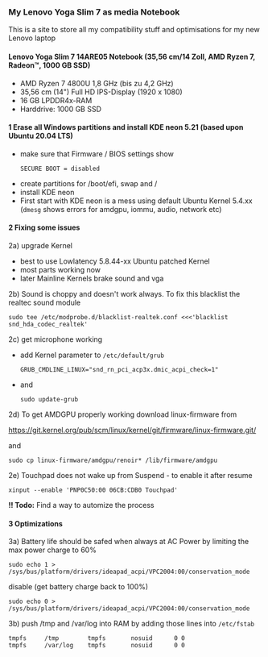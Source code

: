 ### My Lenovo Yoga Slim 7 as media Notebook

This is a site to store all my compatibility stuff and optimisations for my new Lenovo laptop

#### Lenovo Yoga Slim 7 14ARE05 Notebook (35,56 cm/14 Zoll, AMD Ryzen 7, Radeon™, 1000 GB SSD)
- AMD Ryzen 7 4800U 1,8 GHz (bis zu 4,2 GHz)
- 35,56 cm (14") Full HD IPS-Display (1920 x 1080)
- 16 GB LPDDR4x-RAM
- Harddrive: 1000 GB SSD

#### 1 Erase all Windows partitions and install KDE neon 5.21 (based upon Ubuntu 20.04 LTS)
  
  - make sure that Firmware / BIOS settings show
    ```
    SECURE BOOT = disabled
    ```
  - create partitions for /boot/efi, swap and /
  - install KDE neon
  - First start with KDE neon is a mess using default Ubuntu Kernel 5.4.xx (`dmesg` shows errors for amdgpu, iommu, audio, network etc)
    
#### 2 Fixing some issues

  2a) upgrade Kernel
  - best to use Lowlatency 5.8.44-xx Ubuntu patched Kernel
  - most parts working now
  - later Mainline Kernels brake sound and vga
    
  2b) Sound is choppy and doesn't work always. To fix this blacklist the realtec sound module 
  ```
  sudo tee /etc/modprobe.d/blacklist-realtek.conf <<<'blacklist snd_hda_codec_realtek'
  ```
        
  2c) get microphone working
  - add Kernel parameter to `/etc/default/grub`
    ```
    GRUB_CMDLINE_LINUX="snd_rn_pci_acp3x.dmic_acpi_check=1"
    ```
  - and
    ```
    sudo update-grub
    ```

  2d) To get AMDGPU properly working download linux-firmware from
  
  https://git.kernel.org/pub/scm/linux/kernel/git/firmware/linux-firmware.git/
    
  and
    
  `sudo cp linux-firmware/amdgpu/renoir* /lib/firmware/amdgpu`
    
  2e) Touchpad does not wake up from Suspend - to enable it after resume
  
  `xinput --enable 'PNP0C50:00 06CB:CDB0 Touchpad'`
  
  **!! Todo:** Find a way to automize the process

#### 3 Optimizations

  3a) Battery life should be safed when always at AC Power by limiting the max power charge to 60%
  
  `sudo echo 1 > /sys/bus/platform/drivers/ideapad_acpi/VPC2004:00/conservation_mode`
    
  disable (get battery charge back to 100%)
    
  `sudo echo 0 > /sys/bus/platform/drivers/ideapad_acpi/VPC2004:00/conservation_mode`
    
  3b) push /tmp and /var/log into RAM by adding those lines into `/etc/fstab`
  
  ```
  tmpfs     /tmp        tmpfs       nosuid      0 0
  tmpfs     /var/log    tmpfs       nosuid      0 0
  ```
